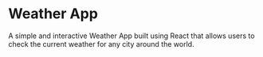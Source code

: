 # Weather App

A simple and interactive Weather App built using React that allows users to check the current weather for any city around the world.
